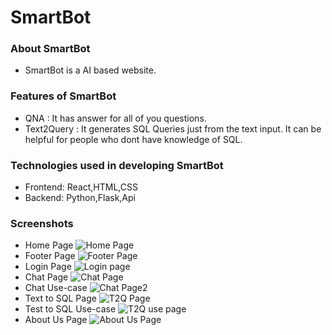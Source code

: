 # SmartBot
 
### About SmartBot
* SmartBot is a AI based website.

### Features of SmartBot
* QNA : It has answer for all of you questions.
* Text2Query : It generates SQL Queries just from the text input. It can be helpful for people who dont have knowledge of SQL.

### Technologies used in developing SmartBot

* Frontend: React,HTML,CSS
* Backend: Python,Flask,Api

### Screenshots

* Home Page
![Home Page](https://user-images.githubusercontent.com/96060948/234574437-58e3f8b0-8047-4af1-879d-ab34e791dc31.png)
* Footer Page
![Footer Page](https://user-images.githubusercontent.com/96060948/233640589-439d18d0-96e2-4c31-93e9-0ddf30d8231a.png)
* Login Page
![Login page](https://user-images.githubusercontent.com/96060948/233640724-cb601810-4d8b-4937-b42f-781bc932c512.png)
* Chat Page
![Chat Page](https://user-images.githubusercontent.com/96060948/233641598-b8949a3a-2a00-4ece-a52c-6376367e8bdc.png)
* Chat Use-case
![Chat Page2](https://user-images.githubusercontent.com/96060948/233641117-8bbf4fac-605c-4497-b038-d0119d051ff7.png)
* Text to SQL Page
![T2Q Page](https://user-images.githubusercontent.com/96060948/234574710-f7555e0b-5117-479f-b31f-2a935e99c4f7.png)
* Test to SQL Use-case
![T2Q use page](https://user-images.githubusercontent.com/96060948/234574883-1f93c370-7dac-48e4-afff-12146c862e69.png)
* About Us Page
![About Us Page](https://user-images.githubusercontent.com/96060948/233641574-cebbb4fa-6b93-440c-ac09-0b4975ebc122.png)
